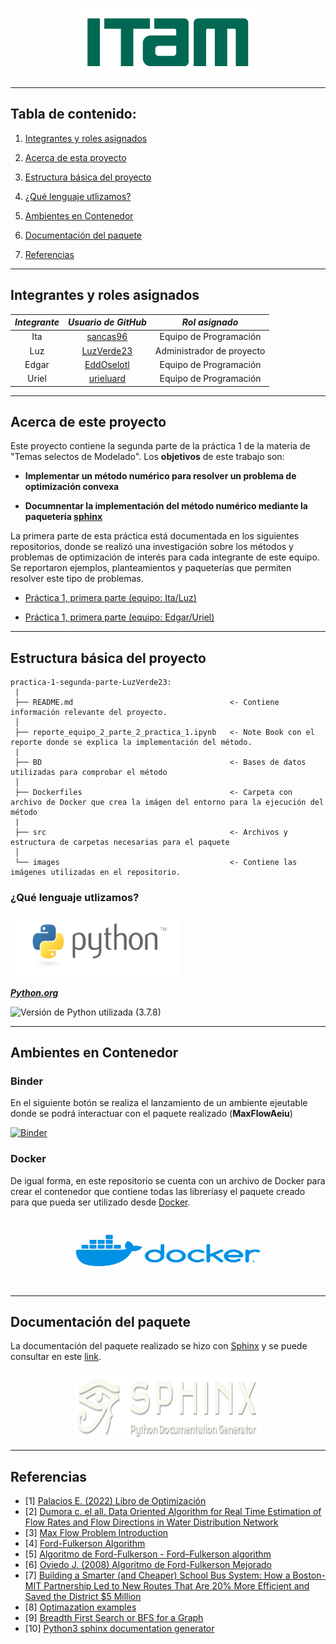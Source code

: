<p align = "center">
    <img src="images/logo_itam.png" width="300" height="110" />

---

## Tabla de contenido:
    
1. [Integrantes y roles asignados](https://github.com/optimizacion-2-2022-gh-classroom/practica-1-segunda-parte-LuzVerde23#acerca-de-este-proyecto)
    
2. [Acerca de esta proyecto](https://github.com/optimizacion-2-2022-gh-classroom/practica-1-segunda-parte-LuzVerde23/blob/main/README.md#acerca-de-este-proyecto)
    
3. [Estructura básica del proyecto](https://github.com/optimizacion-2-2022-gh-classroom/practica-1-segunda-parte-LuzVerde23/blob/main/README.md#estructura-b%C3%A1sica-del-proyecto-)
    
4. [¿Qué lenguaje utlizamos?](https://github.com/optimizacion-2-2022-gh-classroom/practica-1-segunda-parte-LuzVerde23/blob/main/README.md#qu%C3%A9-lenguaje-utlizamos)

5. [Ambientes en Contenedor](https://github.com/optimizacion-2-2022-gh-classroom/practica-1-segunda-parte-LuzVerde23#ambientes-en-contenedor)

6. [Documentación del paquete](https://github.com/optimizacion-2-2022-gh-classroom/practica-1-segunda-parte-LuzVerde23/blob/main/README.md#documentaci%C3%B3n-del-paquete)
    
7. [Referencias](https://github.com/optimizacion-2-2022-gh-classroom/practica-1-segunda-parte-LuzVerde23/blob/main/README.md#referencias)
    
---

## Integrantes y roles asignados

|     ***Integrante***      |             ***Usuario de GitHub***             |  ***Rol asignado***        |                       
|:-------------------------:|:-----------------------------------------------:|:--------------------------:|
|  Ita                      |    [sancas96](https://github.com/sancas96)      | Equipo de Programación     | 
|  Luz                      |    [LuzVerde23](https://github.com/LuzVerde23)  | Administrador de proyecto  | 
|  Edgar                    |    [EddOselotl](https://github.com/EddOselotl)  | Equipo de Programación     | 
|  Uriel                    |    [urieluard](https://github.com/urieluard)    | Equipo de Programación     | 

---    

## Acerca de este proyecto
    
Este proyecto contiene la segunda parte de la práctica 1 de la materia de "Temas selectos de Modelado". Los **objetivos** de este trabajo son:
 
+ **Implementar un método numérico para resolver un problema de optimización convexa**
    
+ **Documnentar la implementación del método numérico mediante la paquetería [sphinx](https://www.sphinx-doc.org/en/master/)**
    
La primera parte de esta práctica está documentada en los siguientes repositorios, donde se realizó una investigación sobre los métodos y problemas de optimización de interés para cada integrante de este equipo. Se reportaron ejemplos, planteamientos y paqueterías que permiten resolver este tipo de problemas.

  + [Práctica 1, primera parte (equipo: Ita/Luz)](https://github.com/optimizacion-2-2022-gh-classroom/practica-1-primera-parte-sancas96)
    
  + [Práctica 1, primera parte (equipo: Edgar/Uriel)](https://github.com/optimizacion-2-2022-gh-classroom/practica-1-primera-parte-urieluard)
    
---  

## Estructura básica del proyecto
    
```
practica-1-segunda-parte-LuzVerde23:
 |
 ├── README.md                                   <- Contiene información relevante del proyecto.
 │
 ├── reporte_equipo_2_parte_2_practica_1.ipynb   <- Note Book con el reporte donde se explica la implementación del método.
 |
 ├── BD                                          <- Bases de datos utilizadas para comprobar el método
 │
 ├── Dockerfiles                                 <- Carpeta con archivo de Docker que crea la imágen del entorno para la ejecución del método
 |
 ├── src                                         <- Archivos y estructura de carpetas necesarias para el paquete
 │
 └── images                                      <- Contiene las imágenes utilizadas en el repositorio.
```    

### ¿Qué lenguaje utlizamos?

<img src="images/logo_python.png" width="270" height="100" />
    
[***Python.org***](https://www.python.org/)

![Versión de Python utilizada (3.7.8)](https://www.python.org/downloads/release/python-378/)

---

## Ambientes en Contenedor

### Binder

En el siguiente botón se realiza el lanzamiento de un ambiente ejeutable donde se podrá interactuar con el paquete realizado (**MaxFlowAeiu**)
    
[![Binder](https://mybinder.org/badge_logo.svg)](https://mybinder.org/v2/gh/optimizacion-2-2022-gh-classroom/practica-1-segunda-parte-LuzVerde23/main?labpath=reporte_equipo_2_parte_2_practica_1.ipynb)

### Docker

De igual forma, en este repositorio se cuenta con un archivo de Docker para crear el contenedor que contiene todas las libreríasy el paquete creado para que pueda ser utilizado desde [Docker](https://www.docker.com/).

<p align = "center">
    <img src="images/Docker-Logo.png" width="300" height="110" />


--- 

## Documentación del paquete

La documentación del paquete realizado se hizo con [Sphinx](https://www.sphinx-doc.org/en/master/) y se puede consultar en este [link](https://optimizacion-2-2022-gh-classroom.github.io/practica-1-segunda-parte-LuzVerde23/index.html).

<p align = "center">
    <img src="images/sphinxheader.png" width="300" height="110" />
    
---

## Referencias
    
* [1] [Palacios E. (2022) Libro de Optimización](https://itam-ds.github.io/analisis-numerico-computo-cientifico/4.optimizacion_en_redes_y_prog_lineal/4.2/Definiciones_generales_de_flujo_en_redes.html)
* [2] [Dumora c. el all. Data Oriented Algorithm for Real Time Estimation of Flow Rates and Flow Directions in Water Distribution Network](https://arxiv.org/pdf/1807.10147.pdf)
* [3] [Max Flow Problem Introduction](https://www.geeksforgeeks.org/max-flow-problem-introduction/)
* [4] [Ford-Fulkerson Algorithm](https://www.programiz.com/dsa/ford-fulkerson-algorithm)
* [5] [Algoritmo de Ford-Fulkerson - Ford–Fulkerson algorithm](https://upwikies.top/wiki/Ford%e2%80%93Fulkerson_algorithm)
* [6] [Oviedo J. (2008) Algoritmo de Ford-Fulkerson Mejorado](http://www.ptolomeo.unam.mx:8080/jspui/bitstream/132.248.52.100/2387/1/gonzalezoviedo.pdf)
* [7] [Building a Smarter (and Cheaper) School Bus System: How a Boston-MIT Partnership Led to New Routes That Are 20% More Efficient and Saved the District $5 Million](https://www.the74million.org/article/building-a-smarter-and-cheaper-school-bus-system-how-a-boston-mit-partnership-led-to-new-routes-that-are-20-more-efficient-use-400-fewer-buses-save-5-million/)
* [8] [Optimazation examples](https://vitalflux.com/convex-optimization-explained-concepts-examples/)
* [9] [Breadth First Search or BFS for a Graph](https://www.geeksforgeeks.org/breadth-first-search-or-bfs-for-a-graph/)
* [10] [Python3 sphinx documentation generator](https://www.youtube.com/watch?v=qrcj7sVuvUA)
 
